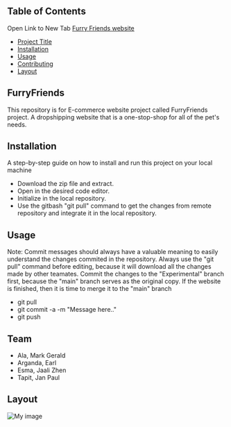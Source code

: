 ## Table of Contents

Open Link to New Tab
[Furry Friends website](https://earlylalo.github.io/E-com/)


- [Project Title](#FurryFriends)
- [Installation](#installation)
- [Usage](#usage)
- [Contributing](#team)
- [Layout](#layout)













## FurryFriends

This repository is for E-commerce website project called FurryFriends project. A dropshipping website that is a one-stop-shop for all of the pet's needs.











## Installation

A step-by-step guide on how to install and run this project on your local machine

- Download the zip file and extract.
- Open in the desired code editor.
- Initialize in the local repository.
- Use the gitbash "git pull" command to get the changes from remote repository and integrate it in the local repository.







## Usage
Note: 
  Commit messages should always have a valuable meaning to easily understand the changes commited in the repository.
  Always use the "git pull" command before editing, because it will download all the changes made by other teamates.
  Commit the changes to the "Experimental" branch first, because the "main" branch serves as the original copy.
  If the website is finished, then it is time to merge it to the "main" branch
  
- git pull
- git commit -a -m "Message here.."
- git push









## Team

- Ala, Mark Gerald
- Arganda, Earl
- Esma, Jaali Zhen
- Tapit, Jan Paul




## Layout

![My image](images/my-image.png)
